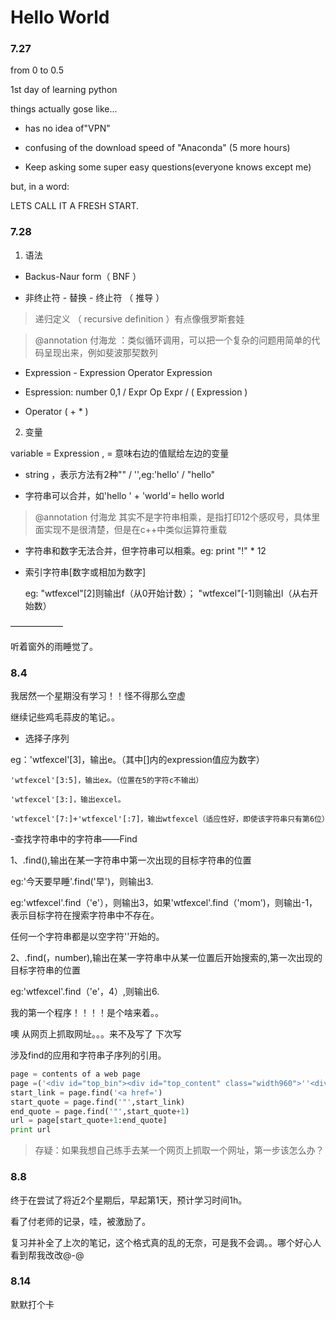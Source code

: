 # Hello World

### 7.27

from 0 to 0.5

1st day of learning python

things actually gose like...

- has no idea of"VPN"

- confusing of the download speed of "Anaconda" (5 more hours)

- Keep asking some super easy questions(everyone knows except me)

but, in a word:

LETS CALL IT A FRESH START.

### 7.28

1. 语法

- Backus-Naur form（ BNF ）

- 非终止符 - 替换 - 终止符 （ 推导 ）

>递归定义 （ recursive definition ）有点像俄罗斯套娃

>@annotation 付海龙 ：类似循环调用，可以把一个复杂的问题用简单的代码呈现出来，例如斐波那契数列

 - Expression - Expression Operator Expression

 - Espression: number 0,1 / Expr Op Expr / ( Expression )

 - Operator ( + * )


2. 变量

variable = Expression , = 意味右边的值赋给左边的变量

- string ，表示方法有2种"" / '',eg:'hello' / "hello"

- 字符串可以合并，如'hello ' + 'world'= hello world
> @annotation 付海龙  其实不是字符串相乘，是指打印12个感叹号，具体里面实现不是很清楚，但是在c++中类似运算符重载
- 字符串和数字无法合并，但字符串可以相乘。eg: print "!" * 12

- 索引字符串[数字或相加为数字]

  eg: "wtfexcel"[2]则输出f（从0开始计数）； "wtfexcel"[-1]则输出l（从右开始数）

——————

听着窗外的雨睡觉了。

### 8.4

我居然一个星期没有学习！！怪不得那么空虚

继续记些鸡毛蒜皮的笔记。。

- 选择子序列

eg：'wtfexcel'[3]，输出e。（其中[]内的expression值应为数字）
    
    'wtfexcel'[3:5]，输出ex。（位置在5的字符c不输出）
    
    'wtfexcel'[3:]，输出excel。
    
    'wtfexcel'[7:]+'wtfexcel'[:7]，输出wtfexcel（适应性好，即使该字符串只有第6位）


-查找字符串中的字符串——Find

1、<string>.find(<string2>),输出在某一字符串中第一次出现的目标字符串的位置


   eg:'今天要早睡'.find('早')，则输出3.


   eg:'wtfexcel'.find（'e'），则输出3，如果'wtfexcel'.find（'mom')，则输出-1，表示目标字符在搜索字符串中不存在。

   任何一个字符串都是以空字符''开始的。


2、<string>.find(<string2>，number),输出在某一字符串中从某一位置后开始搜索的,第一次出现的目标字符串的位置


   eg:'wtfexcel'.find（'e'，4）,则输出6.


我的第一个程序！！！！是个啥来着。。

噢 从网页上抓取网址。。。来不及写了 下次写

涉及find的应用和字符串子序列的引用。  

```python
page = contents of a web page
page =('<div id="top_bin"><div id="top_content" class="width960">''<div class="udacity\ float-left"><a href="http://udacity.com">')
start_link = page.find('<a href=')
start_quote = page.find('"',start_link)
end_quote = page.find('"',start_quote+1)
url = page[start_quote+1:end_quote]
print url
```

>存疑：如果我想自己练手去某一个网页上抓取一个网址，第一步该怎么办？


### 8.8

终于在尝试了将近2个星期后，早起第1天，预计学习时间1h。

看了付老师的记录，哇，被激励了。

复习并补全了上次的笔记，这个格式真的乱的无奈，可是我不会调。。哪个好心人看到帮我改改@-@


### 8.14

默默打个卡
